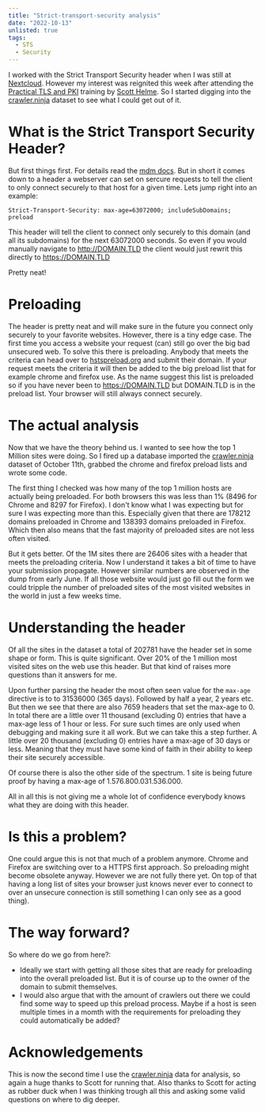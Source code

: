 ```yaml
---
title: "Strict-transport-security analysis"
date: "2022-10-13"
unlisted: true
tags:
  - STS
  - Security
---
```


I worked with the Strict Transport Security header when I was still at [Nextcloud](https://nextcloud.com). However my interest was reignited this week after
attending the [Practical TLS and PKI](https://www.feistyduck.com/training/practical-tls-and-pki) training by [Scott Helme](https://scotthelme.co.uk/). So I started
digging into the [crawler.ninja](https://crawler.ninja/) dataset to see what I could get out of it.

# What is the Strict Transport Security Header?
But first things first. For details read the [mdm docs](https://developer.mozilla.org/en-US/docs/Web/HTTP/Headers/Strict-Transport-Security). But in short it comes
down to a header a webserver can set on sercure requests to tell the client to only connect securely to that host for a given time. Lets jump right into an example:

``
Strict-Transport-Security: max-age=63072000; includeSubDomains; preload
``

This header will tell the client to connect only securely to this domain (and all its subdomains) for the next 63072000 seconds. So even if you would manually
navigate to http://DOMAIN.TLD the client would just rewrit this directly to https://DOMAIN.TLD

Pretty neat!

# Preloading
The header is pretty neat and will make sure in the future you connect only securely to your favorite websites. However, there is a tiny edge case. The first time
you access a website your request (can) still go over the big bad unsecured web. To solve this there is preloading. Anybody that meets the criteria can head over to
[hstspreload.org](https://hstspreload.org/) and submit their domain. If your request meets the criteria it will then be added to the big preload list that for example
chrome and firefox use. As the name suggest this list is preloaded so if you have never been to https://DOMAIN.TLD but DOMAIN.TLD is in the preload list. Your browser will
still always connect securely.

# The actual analysis
Now that we have the theory behind us. I wanted to see how the top 1 Million sites were doing. So I fired up a database imported the [crawler.ninja](https://crawler.ninja) dataset
of October 11th, grabbed the chrome and firefox preload lists and wrote some code.

The first thing I checked was how many of the top 1 million hosts are actually being preloaded. For both browsers this was less than 1% (8496 for Chrome and 8297 for Firefox).
I don't know what I was expecting but for sure I was expecting more than this. Especially given that there are 178212 domains preloaded in Chrome and 138393 domains preloaded in Firefox.
Which then also means that the fast majority of preloaded sites are not less often visited.

But it gets better. Of the 1M sites there are 26406 sites with a header that meets the preloading criteria. Now I understand it takes a bit of time to have your submission propagate. However similar numbers are observed in the dump from early June. If all those website would just go fill out the form we could tripple the number of preloaded sites of the most visited websites in the world in just a few weeks time.

# Understanding the header
Of all the sites in the dataset a total of 202781 have the header set in some shape or form. This is quite significant. Over 20% of the 1 million most visited sites on the web use this header. But that kind of raises more questions than it answers for me.

Upon further parsing the header the most often seen value for the `max-age` directive is to to 31536000 (365 days). Followed by half a year, 2 years etc. But then we see that there are also 7659
headers that set the max-age to 0. In total there are a little over 11 thousand (excluding 0) entries that have a max-age less of 1 hour or less. 
For sure such times are only used when debugging and making sure it all work. 
But we can take this a step further. 
A little over 20 thousand (excluding 0) entries have a max-age of 30 days or less. Meaning that they must have some kind of faith in their ability to keep their site securely accessible.

Of course there is also the other side of the spectrum. 1 site is being future proof by having a max-age of 1.576.800.031.536.000.

All in all this is not giving me a whole lot of confidence everybody knows what they are doing with this header.

# Is this a problem?

One could argue this is not that much of a problem anymore. Chrome and Firefox are switching over to a HTTPS first approach. So preloading might become obsolete anyway. However we are not fully there yet. On top of that having a long list of sites your browser just knows never ever to connect to over an unsecure connection is still something I can only see as a good thing).

# The way forward?

So where do we go from here?:

* Ideally we start with getting all those sites that are ready for preloading into the overall preloaded list. But it is of course up to the owner of the domain to submit themselves.
* I would also argue that with the amount of crawlers out there we could find some way to speed up this preload process. Maybe if a host is seen multiple times in a momth with the requirements for preloading they could automatically be added?

# Acknowledgements
This is now the second time I use the [crawler.ninja](https://crawler.ninja) data for analysis, so again a huge thanks to Scott for running that. Also thanks to Scott for
acting as rubber duck when I was thinking trough all this and asking some valid questions on where to dig deeper.

